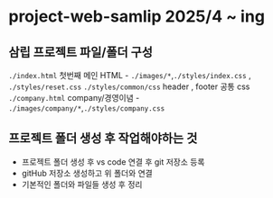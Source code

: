 # project-web-samlip 2025/4 ~ ing
## 삼립 프로젝트 파일/폴더 구성
`./index.html` 첫번째 메인 HTML - `./images/*`,`./styles/index.css` , `./styles/reset.css`
`./styles/common/css` header , footer 공통 css
`./company.html` company/경영이념 - `./images/company/*`,`./styles/company.css`
## 프로젝트 폴더 생성 후 작업해야하는 것
* 프로젝트 폴더 생성 후 vs code 연결 후 git 저장소 등록
* gitHub 저장소 생성하고 위 폴더와 연결
* 기본적인 폴더와 파일들 생성 후 정리
